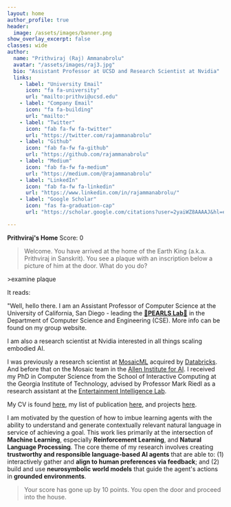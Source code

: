 ```yaml
---
layout: home
author_profile: true
header:
  image: /assets/images/banner.png
show_overlay_excerpt: false
classes: wide
author:
  name: "Prithviraj (Raj) Ammanabrolu"
  avatar: "/assets/images/raj3.jpg"
  bio: "Assistant Professor at UCSD and Research Scientist at Nvidia"
  links:
    - label: "University Email"
      icon: "fa fa-university"
      url: "mailto:prithvi@ucsd.edu"
    - label: "Company Email"
      icon: "fa fa-building"
      url: "mailto:"
    - label: "Twitter"
      icon: "fab fa-fw fa-twitter"
      url: "https://twitter.com/rajammanabrolu"
    - label: "Github"
      icon: "fab fa-fw fa-github"
      url: "https://github.com/rajammanabrolu"
    - label: "Medium"
      icon: "fab fa-fw fa-medium"
      url: "https://medium.com/@rajammanabrolu"
    - label: "LinkedIn"
      icon: "fab fa-fw fa-linkedin"
      url: "https://www.linkedin.com/in/rajammanabrolu/"
    - label: "Google Scholar"
      icon: "fas fa-graduation-cap"
      url: "https://scholar.google.com/citations?user=2yaiWZ8AAAAJ&hl=en&authuser=1"

---
```

**Prithviraj's Home** Score: 0

>Welcome. You have arrived at the home of the Earth King (a.k.a. Prithviraj in Sanskrit). You see a plaque with an inscription below a picture of him at the door. What do you do?

\>examine plaque

It reads:

"Well, hello there. I am an Assistant Professor of Computer Science at the University of California, San Diego - leading the [🧋**PEARLS Lab**🧋](http://pearls.ucsd.edu) in the Department of Computer Science and Engineering (CSE).
More info can be found on my group website.

I am also a research scientist at Nvidia interested in all things scaling embodied AI.


I was previously a research scientist at [MosaicML](https://www.mosaicml.com/) acquired by [Databricks](https://www.databricks.com/). 
And before that on the Mosaic team in the [Allen Institute for AI](https://allenai.org/). 
I received my PhD in Computer Science from the School of Interactive Computing at the Georgia Institute of Technology, advised by Professor Mark Riedl as a research assistant at the [Entertainment Intelligence Lab](https://eilab.gatech.edu/).

My CV is found [here](https://prithvirajva.com/CV.html), my list of publication [here](https://prithvirajva.com/publications.html), and projects [here](https://prithvirajva.com/projects.html).

I am motivated by the question of how to imbue learning agents with the ability to understand and generate contextually relevant natural language in service of achieving a goal. This work lies primarily at the intersection of **Machine Learning**, especially **Reinforcement Learning**, and **Natural Language Processing**. The core theme of my research involves creating **trustworthy and responsible language-based AI agents** that are able to: (1) interactively gather and **align to human preferences via feedback**; and (2) build and use **neurosymbolic world models** that guide the agent's actions in **grounded environments**.

>Your score has gone up by 10 points. You open the door and proceed into the house.
